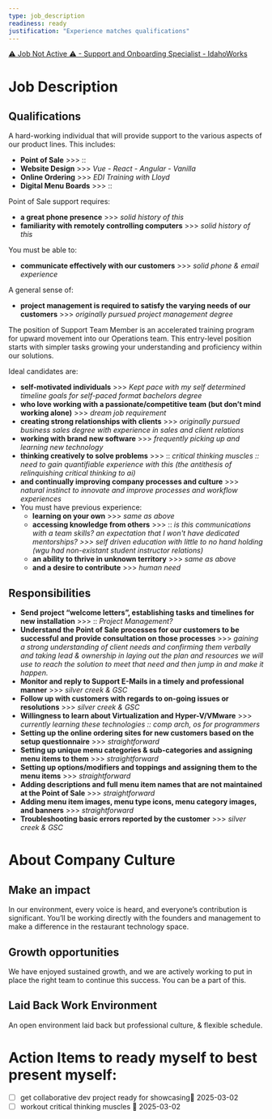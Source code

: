 ```yaml
---
type: job_description
readiness: ready
justification: "Experience matches qualifications"
---
```


[⚠ Job Not Active ⚠ - Support and Onboarding Specialist - IdahoWorks](https://idahoworks.gov/jobs/2234911)

# Job Description
## Qualifications

A hard-working individual that will provide support to the various aspects of our product lines. This includes:
- **Point of Sale** >>> ::
- **Website Design** >>> *Vue - React - Angular - Vanilla*
- **Online Ordering** >>> *EDI Training with Lloyd*
- **Digital Menu Boards** >>> ::

Point of Sale support requires:
- **a great phone presence** >>> *solid history of this*
- **familiarity with remotely controlling computers** >>> *solid history of this*

You must be able to:
- **communicate effectively with our customers** >>> *solid phone & email experience*

A general sense of: 
- **project management is required to satisfy the varying needs of our customers** >>> *originally pursued project management degree*

The position of Support Team Member is an accelerated training program for upward movement into our Operations team. This entry-level position starts with simpler tasks growing your understanding and proficiency within our solutions.

Ideal candidates are: 
- **self-motivated individuals** >>> *Kept pace with my self determined timeline goals for self-paced format bachelors degree*
- **who love working with a passionate/competitive team (but don’t mind working alone)** >>> *dream job requirement*
- **creating strong relationships with clients** >>> *originally pursued business sales degree with experience in sales and client relations*
- **working with brand new software** >>> *frequently picking up and learning new technology*
- **thinking creatively to solve problems** >>> :: *critical thinking muscles :: need to gain quantifiable experience with this (the antithesis of relinquishing critical thinking to ai)*
- **and continually improving company processes and culture** >>> *natural instinct to innovate and improve processes and workflow experiences*
- You must have previous experience:
	- **learning on your own** >>> *same as above*
	- **accessing knowledge from others** >>> :: *is this communications with a team skills? an expectation that I won't have dedicated mentorships? >>> self driven education with little to no hand holding (wgu had non-existant student instructor relations)*
	- **an ability to thrive in unknown territory** >>> *same as above*
	- **and a desire to contribute** >>> *human need*

## Responsibilities

- **Send project “welcome letters”, establishing tasks and timelines for new installation** >>> :: *Project Management?*
- **Understand the Point of Sale processes for our customers to be successful and provide consultation on those processes** >>> *gaining a strong understanding of client needs and confirming them verbally and taking lead & ownership in laying out the plan and resources we will use to reach the solution to meet that need and then jump in and make it happen.*
- **Monitor and reply to Support E-Mails in a timely and professional manner** >>> *silver creek & GSC*
- **Follow up with customers with regards to on-going issues or resolutions** >>> *silver creek & GSC*
- **Willingness to learn about Virtualization and Hyper-V/VMware** >>> *currently learning these technologies :: comp arch, os for programmers*
- **Setting up the online ordering sites for new customers based on the setup questionnaire** >>> *straightforward*
- **Setting up unique menu categories & sub-categories and assigning menu items to them** >>> *straightforward*
- **Setting up options/modifiers and toppings and assigning them to the menu items** >>> *straightforward*
- **Adding descriptions and full menu item names that are not maintained at the Point of Sale** >>> *straightforward*
- **Adding menu item images, menu type icons, menu category images, and banners** >>> *straightforward*
- **Troubleshooting basic errors reported by the customer** >>> *silver creek & GSC*

# About Company Culture

## Make an impact

In our environment, every voice is heard, and everyone’s contribution is significant. You’ll be working directly with the founders and management to make a difference in the restaurant technology space.

## Growth opportunities

We have enjoyed sustained growth, and we are actively working to put in place the right team to continue this success. You can be a part of this.

## Laid Back Work Environment

An open environment laid back but professional culture, & flexible schedule.  

# Action Items to ready myself to best present myself:
- [ ] get collaborative dev project ready for showcasing📅 2025-03-02 
- [ ] workout critical thinking muscles 📅 2025-03-02 
